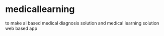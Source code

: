 # medicallearning
to make ai based medical diagnosis solution and medical learning solution web based app
